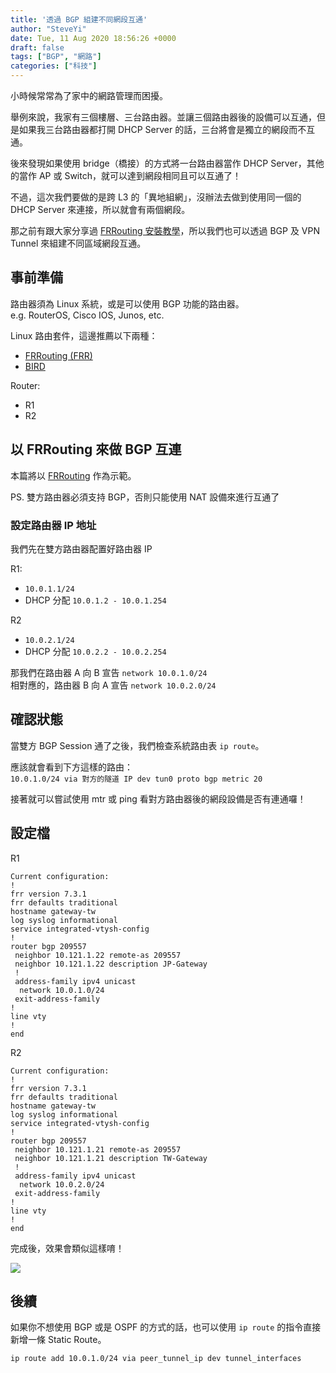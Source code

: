 ```yaml
---
title: '透過 BGP 組建不同網段互通'
author: "SteveYi"
date: Tue, 11 Aug 2020 18:56:26 +0000
draft: false
tags: ["BGP", "網路"]
categories: ["科技"]
---
```


小時候常常為了家中的網路管理而困擾。

舉例來說，我家有三個樓層、三台路由器。並讓三個路由器後的設備可以互通，但是如果我三台路由器都打開 DHCP Server 的話，三台將會是獨立的網段而不互通。

後來發現如果使用 bridge（橋接）的方式將一台路由器當作 DHCP Server，其他的當作 AP 或 Switch，就可以達到網段相同且可以互通了！

不過，這次我們要做的是跨 L3 的「異地組網」，沒辦法去做到使用同一個的 DHCP Server 來連接，所以就會有兩個網段。

那之前有跟大家分享過 [FRRouting 安裝教學](https://blog.steveyi.net/posts/frrouting-install/)，所以我們也可以透過 BGP 及 VPN Tunnel 來組建不同區域網段互通。

## 事前準備

路由器須為 Linux 系統，或是可以使用 BGP 功能的路由器。  
e.g. RouterOS, Cisco IOS, Junos, etc.

Linux 路由套件，這邊推薦以下兩種：
- [FRRouting (FRR)](https://frrouting.org/)
- [BIRD](https://bird.network.cz/)

Router:
- R1
- R2

## 以 FRRouting 來做 BGP 互連

本篇將以 [FRRouting](https://frrouting.org/) 作為示範。

PS. 雙方路由器必須支持 BGP，否則只能使用 NAT 設備來進行互通了

### 設定路由器 IP 地址

我們先在雙方路由器配置好路由器 IP  

R1:
- `10.0.1.1/24`
- DHCP 分配 `10.0.1.2 - 10.0.1.254`

R2
- `10.0.2.1/24`
- DHCP 分配 `10.0.2.2 - 10.0.2.254`

那我們在路由器 A 向 B 宣告 `network 10.0.1.0/24`  
相對應的，路由器 B 向 A 宣告 `network 10.0.2.0/24`

## 確認狀態

當雙方 BGP Session 通了之後，我們檢查系統路由表 `ip route`。

應該就會看到下方這樣的路由：  
`10.0.1.0/24 via 對方的隧道 IP dev tun0 proto bgp metric 20 `

接著就可以嘗試使用 mtr 或 ping 看對方路由器後的網段設備是否有連通囉！

## 設定檔

R1

```
Current configuration:
!
frr version 7.3.1
frr defaults traditional
hostname gateway-tw
log syslog informational
service integrated-vtysh-config
!
router bgp 209557
 neighbor 10.121.1.22 remote-as 209557
 neighbor 10.121.1.22 description JP-Gateway
 !
 address-family ipv4 unicast
  network 10.0.1.0/24
 exit-address-family
!
line vty
!
end
```

R2

```
Current configuration:
!
frr version 7.3.1
frr defaults traditional
hostname gateway-tw
log syslog informational
service integrated-vtysh-config
!
router bgp 209557
 neighbor 10.121.1.21 remote-as 209557
 neighbor 10.121.1.21 description TW-Gateway
 !
 address-family ipv4 unicast
  network 10.0.2.0/24
 exit-address-family
!
line vty
!
end
```

完成後，效果會類似這樣唷！

![](https://static-a1.steveyi.net/media/blog/2020081118552052.png)

## 後續

如果你不想使用 BGP 或是 OSPF 的方式的話，也可以使用 `ip route` 的指令直接新增一條 Static Route。

```shell
ip route add 10.0.1.0/24 via peer_tunnel_ip dev tunnel_interfaces
```
